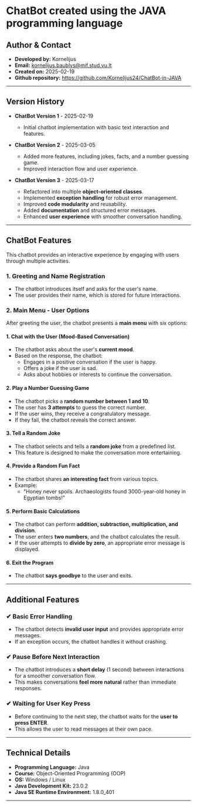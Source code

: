 # ChatBot created using the JAVA programming language

## **Author & Contact**
- **Developed by:** Kornelijus
- **Email:** kornelijus.baublys@mif.stud.vu.lt
- **Created on:** 2025-02-19
- **Github repository:** https://github.com/Kornelijus24/ChatBot-in-JAVA

---------------------------------------------------------------------------------------------------------------------

## **Version History**
- **ChatBot Version 1** - 2025-02-19
  - Initial chatbot implementation with basic text interaction and features.
  
- **ChatBot Version 2** - 2025-03-05
  - Added more features, including jokes, facts, and a number guessing game.
  - Improved interaction flow and user experience.
  
- **ChatBot Version 3** - 2025-03-17
  - Refactored into multiple **object-oriented classes**.
  - Implemented **exception handling** for robust error management.
  - Improved **code modularity** and reusability.
  - Added **documentation** and structured error messages.
  - Enhanced **user experience** with smoother conversation handling.

---------------------------------------------------------------------------------------------------------------------

## **ChatBot Features**
This chatbot provides an interactive experience by engaging with users through multiple activities.

### **1. Greeting and Name Registration**
- The chatbot introduces itself and asks for the user's name.
- The user provides their name, which is stored for future interactions.

### **2. Main Menu - User Options**
After greeting the user, the chatbot presents a **main menu** with six options:

#### **1. Chat with the User (Mood-Based Conversation)**
- The chatbot asks about the user's **current mood**.
- Based on the response, the chatbot:
  - Engages in a positive conversation if the user is happy.
  - Offers a joke if the user is sad.
  - Asks about hobbies or interests to continue the conversation.

#### **2. Play a Number Guessing Game**
- The chatbot picks a **random number between 1 and 10**.
- The user has **3 attempts** to guess the correct number.
- If the user wins, they receive a congratulatory message.
- If they fail, the chatbot reveals the correct answer.

#### **3. Tell a Random Joke**
- The chatbot selects and tells a **random joke** from a predefined list.
- This feature is designed to make the conversation more entertaining.

#### **4. Provide a Random Fun Fact**
- The chatbot shares **an interesting fact** from various topics.
- Example:
  - "Honey never spoils. Archaeologists found 3000-year-old honey in Egyptian tombs!"

#### **5. Perform Basic Calculations**
- The chatbot can perform **addition, subtraction, multiplication, and division**.
- The user enters **two numbers**, and the chatbot calculates the result.
- If the user attempts to **divide by zero**, an appropriate error message is displayed.

#### **6. Exit the Program**
- The chatbot **says goodbye** to the user and exits.

---------------------------------------------------------------------------------------------------------------------

## **Additional Features**
### **✔ Basic Error Handling**
- The chatbot detects **invalid user input** and provides appropriate error messages.
- If an exception occurs, the chatbot handles it without crashing.

### **✔ Pause Before Next Interaction**
- The chatbot introduces a **short delay** (1 second) between interactions for a smoother conversation flow.
- This makes conversations **feel more natural** rather than immediate responses.

### **✔ Waiting for User Key Press**
- Before continuing to the next step, the chatbot waits for the **user to press ENTER**.
- This allows the user to read messages at their own pace.

---------------------------------------------------------------------------------------------------------------------

## **Technical Details**
- **Programming Language:** Java
- **Course:** Object-Oriented Programming (OOP)
- **OS:** Windows / Linux
- **Java Development Kit:** 23.0.2
- **Java SE Runtime Environment:** 1.8.0_401

---------------------------------------------------------------------------------------------------------------------